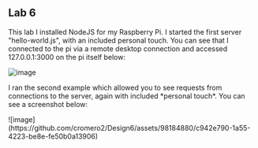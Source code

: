 ## Lab 6

<p>This lab I installed NodeJS for my Raspberry Pi. I started the first server "hello-world.js", with an included personal touch. You can see that I connected to the pi via a remote desktop connection and accessed 127.0.0.1:3000 on the pi itself below:</p>  

![image](https://github.com/cromero2/Design6/assets/98184880/04c2da10-2be7-46e7-85ae-68fa910d0dbe)

<p>I ran the second example which allowed you to see requests from connections to the server, again with included *personal touch*. You can see a screenshot below: </p>
![image](https://github.com/cromero2/Design6/assets/98184880/c942e790-1a55-4223-be8e-fe50b0a13906)
